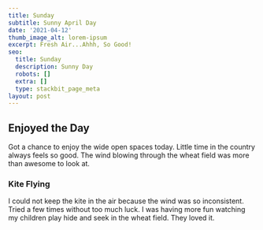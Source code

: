 ```yaml
---
title: Sunday
subtitle: Sunny April Day
date: '2021-04-12'
thumb_image_alt: lorem-ipsum
excerpt: Fresh Air...Ahhh, So Good!
seo:
  title: Sunday
  description: Sunny Day
  robots: []
  extra: []
  type: stackbit_page_meta
layout: post
---
```

## Enjoyed the Day

Got a chance to enjoy the wide open spaces today. Little time in the country always feels so good. The wind blowing through the wheat field was more than awesome to look at.

### Kite Flying

I could not keep the kite in the air because the wind was so inconsistent. Tried a few times without too much luck. I was having more fun watching my children play hide and seek in the wheat field. They loved it.
